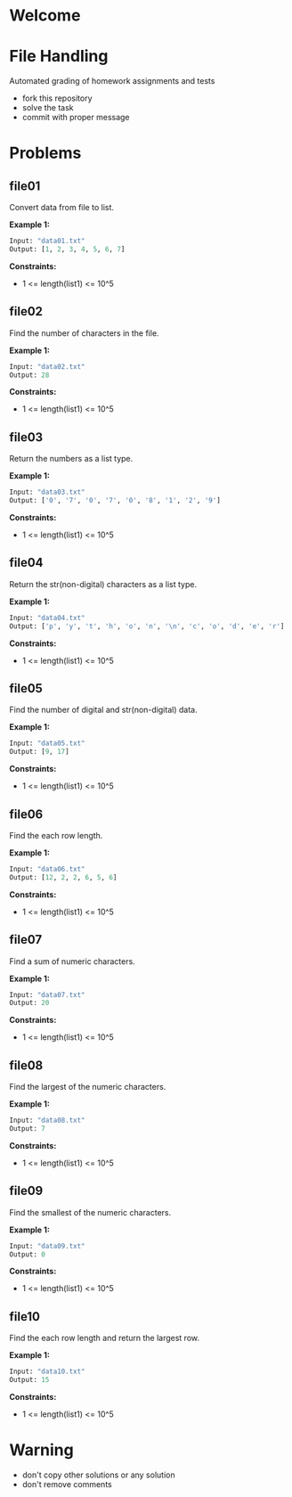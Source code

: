 # Welcome
# File Handling

Automated grading of homework assignments and tests
- fork this repository
- solve the task
- commit with proper message

# Problems
## file01

  Convert data from file to list.

**Example 1:**

```Python
Input: "data01.txt"
Output: [1, 2, 3, 4, 5, 6, 7]

```

**Constraints:**

  - 1 <= length(list1) <= 10^5

## file02

  Find the number of characters in the file.

**Example 1:**

```Python
Input: "data02.txt"
Output: 28

```

**Constraints:**

  - 1 <= length(list1) <= 10^5

## file03

  Return the numbers as a list type.


**Example 1:**

```Python
Input: "data03.txt"
Output: ['0', '7', '0', '7', '0', '8', '1', '2', '9']

```

**Constraints:**

  - 1 <= length(list1) <= 10^5

## file04

  Return the str(non-digital) characters as a list type.

**Example 1:**

```Python
Input: "data04.txt"
Output: ['p', 'y', 't', 'h', 'o', 'n', '\n', 'c', 'o', 'd', 'e', 'r']

```

**Constraints:**

  - 1 <= length(list1) <= 10^5 

## file05

  Find the number of digital and str(non-digital) data.

**Example 1:**

```Python
Input: "data05.txt"
Output: [9, 17]

```

**Constraints:**

  - 1 <= length(list1) <= 10^5

## file06

  Find the each row length.

**Example 1:**

```Python
Input: "data06.txt"
Output: [12, 2, 2, 6, 5, 6]

```

**Constraints:**

  - 1 <= length(list1) <= 10^5

## file07

  Find a sum of numeric characters.

**Example 1:**

```Python
Input: "data07.txt"
Output: 20

```

**Constraints:**

  - 1 <= length(list1) <= 10^5

## file08

  Find the largest of the numeric characters.

**Example 1:**

```Python
Input: "data08.txt"
Output: 7

```

**Constraints:**

  - 1 <= length(list1) <= 10^5

## file09

  Find the smallest of the numeric characters.

**Example 1:**

```Python
Input: "data09.txt"
Output: 0

```

**Constraints:**

  - 1 <= length(list1) <= 10^5

## file10

  Find the each row length and return the largest row.

**Example 1:**

```Python
Input: "data10.txt"
Output: 15

```

**Constraints:**

  - 1 <= length(list1) <= 10^5


# Warning
- don't copy other solutions or any solution
- don't remove comments